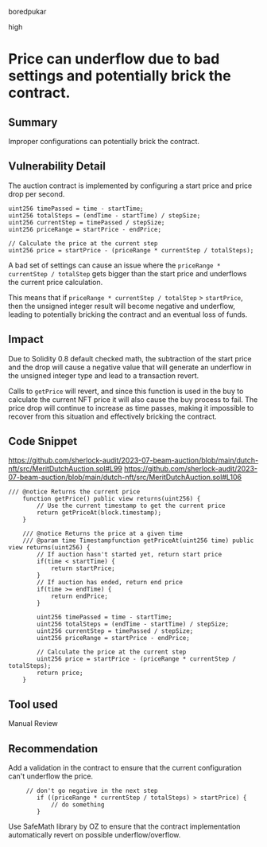 boredpukar

high

# Price can underflow due to bad settings and potentially brick the contract.

## Summary

Improper configurations can potentially brick the contract.

## Vulnerability Detail

The auction contract is implemented by configuring a start price and price drop per second.

```solidity
uint256 timePassed = time - startTime;
uint256 totalSteps = (endTime - startTime) / stepSize;
uint256 currentStep = timePassed / stepSize;
uint256 priceRange = startPrice - endPrice;

// Calculate the price at the current step
uint256 price = startPrice - (priceRange * currentStep / totalSteps);
```

A bad set of settings can cause an issue where the `priceRange * currentStep / totalStep` gets bigger than the start price and underflows the current price calculation.

This means that if `priceRange * currentStep / totalStep` > `startPrice`, then the unsigned integer result will become negative and underflow, leading to potentially bricking the contract and an eventual loss of funds.

## Impact

Due to Solidity 0.8 default checked math, the subtraction of the start price and the drop will cause a negative value that will generate an underflow in the unsigned integer type and lead to a transaction revert.

Calls to `getPrice` will revert, and since this function is used in the buy to calculate the current NFT price it will also cause the buy process to fail. The price drop will continue to increase as time passes, making it impossible to recover from this situation and effectively bricking the contract.

## Code Snippet

https://github.com/sherlock-audit/2023-07-beam-auction/blob/main/dutch-nft/src/MeritDutchAuction.sol#L99
https://github.com/sherlock-audit/2023-07-beam-auction/blob/main/dutch-nft/src/MeritDutchAuction.sol#L106

```solidity
/// @notice Returns the current price
    function getPrice() public view returns(uint256) {
        // Use the current timestamp to get the current price
        return getPriceAt(block.timestamp);
    }

    /// @notice Returns the price at a given time
    /// @param time Timestampfunction getPriceAt(uint256 time) public view returns(uint256) {
        // If auction hasn't started yet, return start price
        if(time < startTime) {
            return startPrice;
        }
        // If auction has ended, return end price
        if(time >= endTime) {
            return endPrice;
        }

        uint256 timePassed = time - startTime;
        uint256 totalSteps = (endTime - startTime) / stepSize;
        uint256 currentStep = timePassed / stepSize;
        uint256 priceRange = startPrice - endPrice;

        // Calculate the price at the current step
        uint256 price = startPrice - (priceRange * currentStep / totalSteps);
        return price;
    }
```

## Tool used

Manual Review

## Recommendation

Add a validation in the contract to ensure that the current configuration can't underflow the price. 

```solidity
     // don't go negative in the next step
        if ((priceRange * currentStep / totalSteps) > startPrice) {
            // do something
        }
```
Use SafeMath library by OZ to ensure that the contract implementation automatically revert on possible underflow/overflow.
